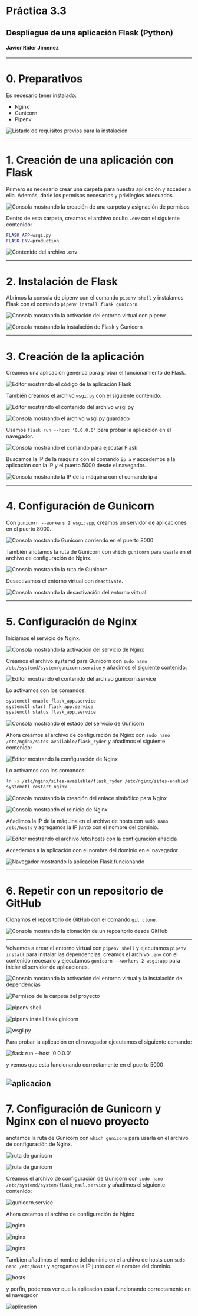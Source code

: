 
# Práctica 3.3  
## Despliegue de una aplicación Flask (Python)  
#### Javier Rider Jimenez  

---

# 0. Preparativos  
Es necesario tener instalado:  
- Nginx  
- Gunicorn  
- Pipenv  

![Listado de requisitos previos para la instalación](imagenes/screenshot.1.jpg)  

---

# 1. Creación de una aplicación con Flask  

Primero es necesario crear una carpeta para nuestra aplicación y acceder a ella. Además, darle los permisos necesarios y privilegios adecuados.  

![Consola mostrando la creación de una carpeta y asignación de permisos](imagenes/screenshot.2.jpg)  

Dentro de esta carpeta, creamos el archivo oculto `.env` con el siguiente contenido:  

```bash  
FLASK_APP=wsgi.py  
FLASK_ENV=production  
```  

![Contenido del archivo .env](imagenes/screenshot.3.jpg)  

---

# 2. Instalación de Flask  

Abrimos la consola de pipenv con el comando `pipenv shell` y instalamos Flask con el comando `pipenv install flask gunicorn`.  

![Consola mostrando la activación del entorno virtual con pipenv](imagenes/screenshot.4.jpg)  

![Consola mostrando la instalación de Flask y Gunicorn](imagenes/screenshot.5.jpg)  

---

# 3. Creación de la aplicación  

Creamos una aplicación genérica para probar el funcionamiento de Flask.  

![Editor mostrando el código de la aplicación Flask](imagenes/screenshot.6.jpg)  

También creamos el archivo `wsgi.py` con el siguiente contenido:  

![Editor mostrando el contenido del archivo wsgi.py](imagenes/screenshot.7.jpg)  

![Consola mostrando el archivo wsgi.py guardado](imagenes/screenshot.8.jpg)  

Usamos `flask run --host '0.0.0.0'` para probar la aplicación en el navegador.  

![Consola mostrando el comando para ejecutar Flask](imagenes/screenshot.9.jpg)  

Buscamos la IP de la máquina con el comando `ip a` y accedemos a la aplicación con la IP y el puerto 5000 desde el navegador.  

![Consola mostrando la IP de la máquina con el comando ip a](imagenes/screenshot.10.jpg)  

---

# 4. Configuración de Gunicorn  

Con `gunicorn --workers 2 wsgi:app`, creamos un servidor de aplicaciones en el puerto 8000.  

![Consola mostrando Gunicorn corriendo en el puerto 8000](imagenes/screenshot.11.jpg)  

También anotamos la ruta de Gunicorn con `which gunicorn` para usarla en el archivo de configuración de Nginx.  

![Consola mostrando la ruta de Gunicorn](imagenes/screenshot.12.jpg)  

Desactivamos el entorno virtual con `deactivate`.  

![Consola mostrando la desactivación del entorno virtual](imagenes/screenshot.13.jpg)  

---

# 5. Configuración de Nginx  

Iniciamos el servicio de Nginx.  

![Consola mostrando la activación del servicio de Nginx](imagenes/screenshot.14.jpg)  

Creamos el archivo systemd para Gunicorn con `sudo nano /etc/systemd/system/gunicorn.service` y añadimos el siguiente contenido:  

![Editor mostrando el contenido del archivo gunicorn.service](imagenes/screenshot.15.jpg)  

Lo activamos con los comandos:  

```bash  
systemctl enable flask_app.service  
systemctl start flask_app.service  
systemctl status flask_app.service  
```  

![Consola mostrando el estado del servicio de Gunicorn](imagenes/screenshot.16.jpg)  

Ahora creamos el archivo de configuración de Nginx con `sudo nano /etc/nginx/sites-available/flask_ryder` y añadimos el siguiente contenido:  

![Editor mostrando la configuración de Nginx](imagenes/screenshot.17.jpg)  

Lo activamos con los comandos:  

```bash  
ln -s /etc/nginx/sites-available/flask_ryder /etc/nginx/sites-enabled  
systemctl restart nginx  
```  

![Consola mostrando la creación del enlace simbólico para Nginx](imagenes/screenshot.18.jpg)  

![Consola mostrando el reinicio de Nginx](imagenes/screenshot.19.jpg)  

Añadimos la IP de la máquina en el archivo de hosts con `sudo nano /etc/hosts` y agregamos la IP junto con el nombre del dominio.  

![Editor mostrando el archivo /etc/hosts con la configuración añadida](imagenes/screenshot.20.jpg)  

Accedemos a la aplicación con el nombre del dominio en el navegador.  

![Navegador mostrando la aplicación Flask funcionando](imagenes/screenshot.21.jpg)  

---

# 6. Repetir con un repositorio de GitHub  

Clonamos el repositorio de GitHub con el comando `git clone`.  

![Consola mostrando la clonación de un repositorio desde GitHub](imagenes/screenshot.22.jpg)  

---

Volvemos a crear el entorno virtual con `pipenv shell` y ejecutamos `pipenv install` para instalar las dependencias. creamos el archivo `.env` con el contenido necesario y ejecutamos `gunicorn --workers 2 wsgi:app` para iniciar el servidor de aplicaciones.

![Consola mostrando la activación del entorno virtual y la instalación de dependencias](imagenes/screenshot.23.jpg)

![Permisos de la carpeta del proyecto](imagenes/screenshot.24.jpg)


![pipenv shell](imagenes/screenshot.25.jpg)

![pipenv install flask ginicorn](imagenes/screenshot.26.jpg)

![wsgi.py](imagenes/screenshot.27.jpg)

Para probar la aplicación en el navegador ejecutamos el siguiente comando:

![flask run --host '0.0.0.0' ](imagenes/screenshot.28.jpg)

y vemos que esta funcionando correctamente en el puerto 5000

![aplicacion](imagenes/screenshot.29.jpg)
---

# 7. Configuración de Gunicorn y Nginx con el nuevo proyecto

anotamos la ruta de Gunicorn con `which gunicorn` para usarla en el archivo de configuración de Nginx.

![ruta de gunicorn](imagenes/screenshot.30.jpg)

![ruta de gunicorn](imagenes/screenshot.31.jpg)

Creamos el archivo de configuración de Gunicorn con `sudo nano /etc/systemd/system/flask_raul.service` y añadimos el siguiente contenido:

![gunicorn.service](imagenes/screenshot.32.jpg)


Ahora creamos el archivo de configuración de Nginx 

![nginx](imagenes/screenshot.33.jpg)

![nginx](imagenes/screenshot.35.jpg)

![nginx](imagenes/screenshot.36.jpg)

Tambien añadimos el nombre del dominio en el archivo de hosts con `sudo nano /etc/hosts` y agregamos la IP junto con el nombre del dominio.

![hosts](imagenes/screenshot.37.jpg)

y porfin, podemos ver que la aplicacion esta funcionando correctamente en el navegador

![aplicacion](imagenes/screenshot.38.jpg)

